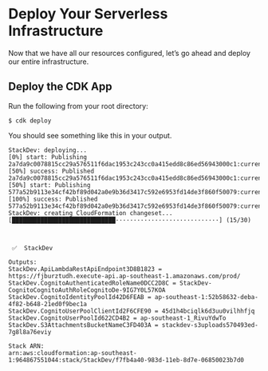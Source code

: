 # Deploy Your Serverless Infrastructure

Now that we have all our resources configured, let’s go ahead and deploy our entire infrastructure.

## Deploy the CDK App

Run the following from your root directory:

```shell
$ cdk deploy
```

You should see something like this in your output.

```shell
StackDev: deploying...
[0%] start: Publishing 2a7da9c0078815cc29a576511f6dac1953c243cc0a415edd8c86ed56943000c1:current
[50%] success: Published 2a7da9c0078815cc29a576511f6dac1953c243cc0a415edd8c86ed56943000c1:current
[50%] start: Publishing 577a52b9113e34cf42bf89d042a0e9b36d3417c592e6953fd14de3f860f50079:current
[100%] success: Published 577a52b9113e34cf42bf89d042a0e9b36d3417c592e6953fd14de3f860f50079:current
StackDev: creating CloudFormation changeset...
[█████████████████████████████·····························] (15/30)



 ✅  StackDev

Outputs:
StackDev.ApiLambdaRestApiEndpoint3D8B1823 = https://fjburztudh.execute-api.ap-southeast-1.amazonaws.com/prod/
StackDev.CognitoAuthenticatedRoleName0DCC2D8C = StackDev-CognitoCognitoAuthRoleCognitoDe-9IG7Y0L57KOA
StackDev.CognitoIdentityPoolId42D6FEAB = ap-southeast-1:52b58632-deba-4f82-b648-21ed0f9bec1a
StackDev.CognitoUserPoolClientId2F6CFE90 = 45d1h4bciqlk6d3uu0vilhhfjq
StackDev.CognitoUserPoolId622CD4B2 = ap-southeast-1_RivuYdwTo
StackDev.S3AttachmentsBucketNameC3FD403A = stackdev-s3uploads570493ed-7g8l8a76eviy

Stack ARN:
arn:aws:cloudformation:ap-southeast-1:964867551044:stack/StackDev/f7fb4a40-983d-11eb-8d7e-06850023b7d0
```